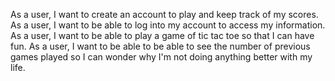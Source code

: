 As a user, I want to create an account to play and keep track of my scores.
As a user, I want to be able to log into my account to access my information.
As a user, I want to be able to play a game of tic tac toe so that I can have fun.
As a user, I want to be able to be able to see the number of previous games played
so I can wonder why I'm not doing anything better with my life.
